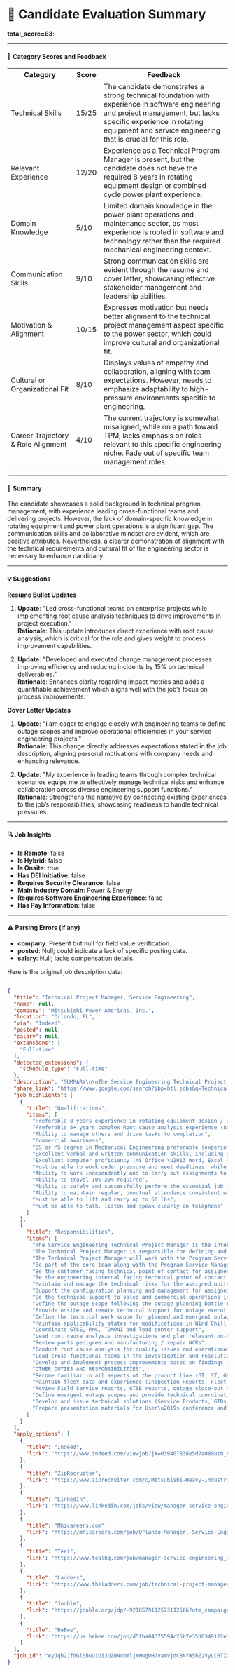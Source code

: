 # 📄 Candidate Evaluation Summary
**total_score=63**:  

---

#### 🎯 Category Scores and Feedback

| Category                               | Score      | Feedback                                                                                                                                                    |
|----------------------------------------|------------|------------------------------------------------------------------------------------------------------------------------------------------------------------|
| Technical Skills                       | 15/25     | The candidate demonstrates a strong technical foundation with experience in software engineering and project management, but lacks specific experience in rotating equipment and service engineering that is crucial for this role. |
| Relevant Experience                    | 12/20     | Experience as a Technical Program Manager is present, but the candidate does not have the required 8 years in rotating equipment design or combined cycle power plant experience. |
| Domain Knowledge                       | 5/10      | Limited domain knowledge in the power plant operations and maintenance sector, as most experience is rooted in software and technology rather than the required mechanical engineering context. |
| Communication Skills                   | 9/10      | Strong communication skills are evident through the resume and cover letter, showcasing effective stakeholder management and leadership abilities. |
| Motivation & Alignment                 | 10/15     | Expresses motivation but needs better alignment to the technical project management aspect specific to the power sector, which could improve cultural and organizational fit. |
| Cultural or Organizational Fit         | 8/10      | Displays values of empathy and collaboration, aligning with team expectations. However, needs to emphasize adaptability to high-pressure environments specific to engineering. |
| Career Trajectory & Role Alignment     | 4/10      | The current trajectory is somewhat misaligned; while on a path toward TPM, lacks emphasis on roles relevant to this specific engineering niche. Fade out of specific team management roles. |

---

#### 🧾 Summary

The candidate showcases a solid background in technical program management, with experience leading cross-functional teams and delivering projects. However, the lack of domain-specific knowledge in rotating equipment and power plant operations is a significant gap. The communication skills and collaborative mindset are evident, which are positive attributes. Nevertheless, a clearer demonstration of alignment with the technical requirements and cultural fit of the engineering sector is necessary to enhance candidacy.

---

#### 💡 Suggestions

**Resume Bullet Updates**  
1. **Update**: "Led cross-functional teams on enterprise projects while implementing root cause analysis techniques to drive improvements in project execution."  
   **Rationale**: This update introduces direct experience with root cause analysis, which is critical for the role and gives weight to process improvement capabilities.  

2. **Update**: "Developed and executed change management processes improving efficiency and reducing incidents by 15% on technical deliverables."  
   **Rationale**: Enhances clarity regarding impact metrics and adds a quantifiable achievement which aligns well with the job’s focus on process improvements.

**Cover Letter Updates**  
1. **Update**: "I am eager to engage closely with engineering teams to define outage scopes and improve operational efficiencies in your service engineering projects."  
   **Rationale**: This change directly addresses expectations stated in the job description, aligning personal motivations with company needs and enhancing relevance.  

2. **Update**: "My experience in leading teams through complex technical scenarios equips me to effectively manage technical risks and enhance collaboration across diverse engineering support functions."  
   **Rationale**: Strengthens the narrative by connecting existing experiences to the job’s responsibilities, showcasing readiness to handle technical pressures.

---

#### 🔍 Job Insights

- **Is Remote**: false  
- **Is Hybrid**: false  
- **Is Onsite**: true  
- **Has DEI Initiative**: false  
- **Requires Security Clearance**: false  
- **Main Industry Domain**: Power & Energy  
- **Requires Software Engineering Experience**: false  
- **Has Pay Information**: false  

---

#### ⚠️ Parsing Errors (if any)

- **company**: Present but null for field value verification.  
- **posted**: Null; could indicate a lack of specific posting date.  
- **salary**: Null; lacks compensation details.  


Here is the original job description data:

```json

{
  "title": "Technical Project Manager, Service Engineering",
  "name": null,
  "company": "Mitsubishi Power Americas, Inc.",
  "location": "Orlando, FL",
  "via": "Indeed",
  "posted": null,
  "salary": null,
  "extensions": [
    "Full-time"
  ],
  "detected_extensions": {
    "schedule_type": "Full-time"
  },
  "description": "SUMMARY\n\nThe Service Engineering Technical Project Manager is the internal and external focal point for all technical items for their assigned units. The Technical Project Manager is responsible for defining and forecasting outage scopes, tracks implementation status of modifications, and leads investigations and root cause analysis activities amongst other items.\n\nThe Technical Project Manager will work with the Program Service Manager and The Project Management Office to provide expertise and technical assistance and be the customer facing technical representative.\n\nESSENTIAL DUTIES & RESPONSIBILITIES\n\n2.0 \u2022 Be part of the core team along with the Program Service Manager and the Project Management Office Be the internal and external technical point of contact for all covered scope for assigned units.\n\u2022 Be the customer facing technical point of contact for assigned units.\n\u2022 Be the engineering internal facing technical point of contact for assigned units. Maintain and manage the technical risks for the assigned units, providing probability and impact assessments.\n\u2022 Support the configuration planning and management for assigned units.\n\u2022 Be the technical support to sales and commercial operations internally and externally.\n\u2022 Define the outage scope following the outage planning battle rhythm (PBR).\n\u2022 Provide onsite and remote technical support for outage execution.\n\u2022 Define the technical work scope for planned and emergent outages (Service Products, GTBs, Outage Prep-Sheets).\n\u2022 Maintain applicability states for modifications in Wind Chill and other associated configuration tools.\n\u2022 Coordinate GTSE, RMC, TOMONI and lead center support.\n\u2022 Lead root cause analysis investigations and plan relevant on-site actions.\n\u2022 Review parts pedigree and manufacturing / repair NCRs.\n\u2022 Conduct root cause analysis for quality issues and operational failures to identify underlying problems and recommend corrective action.\n\u2022 Lead cross-functional teams in the investigation and resolution of critical incidents using root cause analysis techniques.\n\u2022 Develop and implement process improvements based on findings from root cause analyses.\n\nOTHER DUTIES AND RESPONSIBILITIES\n\u2022 Become familiar in all aspects of the product line (GT, ST, GEN, AUX, BOP, Controls, Tuning and Operation).\n\u2022 Maintain fleet data and experience (Inspection Reports, Fleet Risk, ORAP).\n\u2022 Review Field Service reports, GTSE reports, outage close-out and lessons learned activities.\n\u2022 Define emergent outage scopes and provide technical coordination.\n\u2022 Develop and issue technical solutions (Service Products, GTBs, AGTMIs)\n\u2022 Prepare presentation materials for User\u2019s conference and customer meetings\n\nKNOWLEDGE, SKILLS, & EDUCATION\n\u2022 Preferable 8 years experience in rotating equipment design / service or combined cycle power plant operation and maintenance.\n\u2022 Preferable 5+ years complex Root cause analysis experience (8d, Fishbone, Fault Tree, etc..)\n\u2022 Six Sigma certification or equivalent experience is a plus.\n\u2022 Ability to manage others and drive tasks to completion.\n\u2022 Commercial awareness.\n\u2022 BS or MS degree in Mechanical Engineering preferable (experience may be considered as an alternative).\n\u2022 Excellent verbal and written communication skills, including ability to effectively communicate with internal and external customers.\n\u2022 Excellent computer proficiency (MS Office \u2013 Word, Excel and Outlook).\n\u2022 Must be able to work under pressure and meet deadlines, while maintaining a positive attitude and providing exemplary customer service.\n\u2022 Ability to work independently and to carry out assignments to completion within parameters of instructions given, prescribed routines, and standard accepted practices.\n\nPHYSICAL REQUIREMENT\n\u2022 Ability to travel 10%-20% required.\n\u2022 Ability to safely and successfully perform the essential job functions consistent with the ADA, FMLA and other federal, state and local standards, including meeting qualitative and/or quantitative productivity standards.\n\u2022 Ability to maintain regular, punctual attendance consistent with the ADA, FMLA and other federal, state and local standards.\n\u2022 Must be able to lift and carry up to 50 lbs.\n\u2022 Must be able to talk, listen and speak clearly on telephone.",
  "share_link": "https://www.google.com/search?ibp=htl;jobs&q=Technical+Program+Manager&htidocid=_smmFnkEGczWELmHAAAAAA%3D%3D&hl=en-US&shndl=37&shmd=H4sIAAAAAAAA_xXNvW4CMQwAYLHyCEye0ZGrKnVpJ4ZrBSoqEt2R41qJT8E-xeHnwXhA6PKt3_w-mw-_TFmFsMC-2sjUYIeKiWsHB64XIYZBkyhzFU2wgq1FcMZKGUzhyywVXnzk1iZ_73v3EpI3bEKB7NSbcrRbP1r0f46esfJUsPHx9e3lFiZNy7CT5ucongX2duUK69NzI_QONkoBROGnFtQ_6-Dz-wHM9hC3twAAAA&shmds=v1_AQbUm979pB5HSiz86EbypYP1s6lDQg-jcp7GfE3RO8o5fbZN0Q&source=sh/x/job/li/m1/1#fpstate=tldetail&htivrt=jobs&htiq=Technical+Program+Manager&htidocid=_smmFnkEGczWELmHAAAAAA%3D%3D",
  "job_highlights": [
    {
      "title": "Qualifications",
      "items": [
        "Preferable 8 years experience in rotating equipment design / service or combined cycle power plant operation and maintenance",
        "Preferable 5+ years complex Root cause analysis experience (8d, Fishbone, Fault Tree, etc..)",
        "Ability to manage others and drive tasks to completion",
        "Commercial awareness",
        "BS or MS degree in Mechanical Engineering preferable (experience may be considered as an alternative)",
        "Excellent verbal and written communication skills, including ability to effectively communicate with internal and external customers",
        "Excellent computer proficiency (MS Office \u2013 Word, Excel and Outlook)",
        "Must be able to work under pressure and meet deadlines, while maintaining a positive attitude and providing exemplary customer service",
        "Ability to work independently and to carry out assignments to completion within parameters of instructions given, prescribed routines, and standard accepted practices",
        "Ability to travel 10%-20% required",
        "Ability to safely and successfully perform the essential job functions consistent with the ADA, FMLA and other federal, state and local standards, including meeting qualitative and/or quantitative productivity standards",
        "Ability to maintain regular, punctual attendance consistent with the ADA, FMLA and other federal, state and local standards",
        "Must be able to lift and carry up to 50 lbs",
        "Must be able to talk, listen and speak clearly on telephone"
      ]
    },
    {
      "title": "Responsibilities",
      "items": [
        "The Service Engineering Technical Project Manager is the internal and external focal point for all technical items for their assigned units",
        "The Technical Project Manager is responsible for defining and forecasting outage scopes, tracks implementation status of modifications, and leads investigations and root cause analysis activities amongst other items",
        "The Technical Project Manager will work with the Program Service Manager and The Project Management Office to provide expertise and technical assistance and be the customer facing technical representative",
        "Be part of the core team along with the Program Service Manager and the Project Management Office Be the internal and external technical point of contact for all covered scope for assigned units",
        "Be the customer facing technical point of contact for assigned units",
        "Be the engineering internal facing technical point of contact for assigned units",
        "Maintain and manage the technical risks for the assigned units, providing probability and impact assessments",
        "Support the configuration planning and management for assigned units",
        "Be the technical support to sales and commercial operations internally and externally",
        "Define the outage scope following the outage planning battle rhythm (PBR)",
        "Provide onsite and remote technical support for outage execution",
        "Define the technical work scope for planned and emergent outages (Service Products, GTBs, Outage Prep-Sheets)",
        "Maintain applicability states for modifications in Wind Chill and other associated configuration tools",
        "Coordinate GTSE, RMC, TOMONI and lead center support",
        "Lead root cause analysis investigations and plan relevant on-site actions",
        "Review parts pedigree and manufacturing / repair NCRs",
        "Conduct root cause analysis for quality issues and operational failures to identify underlying problems and recommend corrective action",
        "Lead cross-functional teams in the investigation and resolution of critical incidents using root cause analysis techniques",
        "Develop and implement process improvements based on findings from root cause analyses",
        "OTHER DUTIES AND RESPONSIBILITIES",
        "Become familiar in all aspects of the product line (GT, ST, GEN, AUX, BOP, Controls, Tuning and Operation)",
        "Maintain fleet data and experience (Inspection Reports, Fleet Risk, ORAP)",
        "Review Field Service reports, GTSE reports, outage close-out and lessons learned activities",
        "Define emergent outage scopes and provide technical coordination",
        "Develop and issue technical solutions (Service Products, GTBs, AGTMIs)",
        "Prepare presentation materials for User\u2019s conference and customer meetings"
      ]
    }
  ],
  "apply_options": [
    {
      "title": "Indeed",
      "link": "https://www.indeed.com/viewjob?jk=039407838e5d7a08&utm_campaign=google_jobs_apply&utm_source=google_jobs_apply&utm_medium=organic"
    },
    {
      "title": "ZipRecruiter",
      "link": "https://www.ziprecruiter.com/c/Mitsubishi-Heavy-Industries-Group/Job/Manager,-Service-Engineering/-in-Orlando,FL?jid=d7a2ef7dfe25c811&utm_campaign=google_jobs_apply&utm_source=google_jobs_apply&utm_medium=organic"
    },
    {
      "title": "LinkedIn",
      "link": "https://www.linkedin.com/jobs/view/manager-service-engineering-at-mitsubishi-power-americas-4145136381?utm_campaign=google_jobs_apply&utm_source=google_jobs_apply&utm_medium=organic"
    },
    {
      "title": "Mhicareers.com",
      "link": "https://mhicareers.com/job/Orlando-Manager,-Service-Engineering-FL-32809/1169006601/?utm_campaign=google_jobs_apply&utm_source=google_jobs_apply&utm_medium=organic"
    },
    {
      "title": "Teal",
      "link": "https://www.tealhq.com/job/manager-service-engineering_3f7f663a-06d0-4fd8-9747-39ef29f3ed78?utm_campaign=google_jobs_apply&utm_source=google_jobs_apply&utm_medium=organic"
    },
    {
      "title": "Ladders",
      "link": "https://www.theladders.com/job/technical-project-manager-service-engineering-mhi-orlando-fl_80026920?utm_campaign=google_jobs_apply&utm_source=google_jobs_apply&utm_medium=organic"
    },
    {
      "title": "Jooble",
      "link": "https://jooble.org/jdp/-9218579112573112566?utm_campaign=google_jobs_apply&utm_source=google_jobs_apply&utm_medium=organic"
    },
    {
      "title": "BeBee",
      "link": "https://us.bebee.com/job/d5fba04375594c25b7e35d6349122e33?utm_campaign=google_jobs_apply&utm_source=google_jobs_apply&utm_medium=organic"
    }
  ],
  "job_id": "eyJqb2JfdGl0bGUiOiJUZWNobmljYWwgUHJvamVjdCBNYW5hZ2VyLCBTZXJ2aWNlIEVuZ2luZWVyaW5nIiwiY29tcGFueV9uYW1lIjoiTWl0c3ViaXNoaSBQb3dlciBBbWVyaWNhcywgSW5jLiIsImFkZHJlc3NfY2l0eSI6Ik9ybGFuZG8sIEZMIiwiaHRpZG9jaWQiOiJfc21tRm5rRUdjeldFTG1IQUFBQUFBPT0iLCJ1dWxlIjoidytDQUlRSUNJTlZXNXBkR1ZrSUZOMFlYUmxjdyJ9"
}